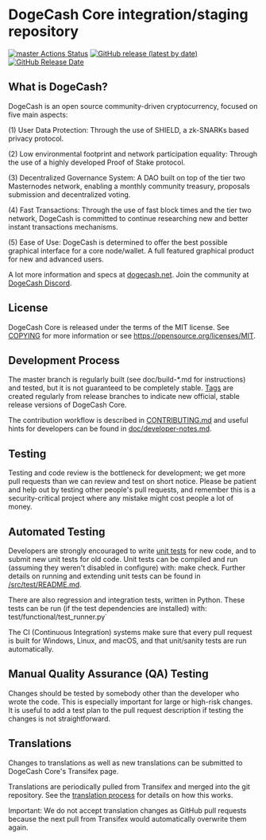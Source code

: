 DogeCash Core integration/staging repository
=====================================

[![master Actions Status](https://github.com/DogeCash/DogeCash/workflows/CI%20Actions%20for%20DogeCash/badge.svg)](https://github.com/DogeCash/DogeCash/actions)
[![GitHub release (latest by date)](https://img.shields.io/github/v/release/DogeCash/dogecash?color=%235c4b7d&cacheSeconds=3600)](https://github.com/DogeCash/DogeCash/releases)
[![GitHub Release Date](https://img.shields.io/github/release-date/DogeCash/dogecash?color=%235c4b7d&cacheSeconds=3600)](https://github.com/DogeCash/DogeCash/releases)

## What is DogeCash?

DogeCash is an open source community-driven cryptocurrency, focused on five main aspects:

(1) User Data Protection: Through the use of SHIELD, a zk-SNARKs based privacy protocol.

(2) Low environmental footprint and network participation equality: Through the use of a highly developed Proof of Stake protocol.

(3) Decentralized Governance System: A DAO built on top of the tier two Masternodes network, enabling a monthly community treasury, proposals submission and decentralized voting.

(4) Fast Transactions: Through the use of fast block times and the tier two network, DogeCash is committed to continue researching new and better instant transactions mechanisms.

(5) Ease of Use: DogeCash is determined to offer the best possible graphical interface for a core node/wallet. A full featured graphical product for new and advanced users.

A lot more information and specs at [dogecash.net](https://www.dogecash.net/). Join the community at [DogeCash Discord](https://discordapp.com/invite/jzqVsJd).

## License
DogeCash Core is released under the terms of the MIT license. See [COPYING](https://github.com/DogeCash/DogeCash/blob/master/COPYING) for more information or see https://opensource.org/licenses/MIT.

## Development Process

The master branch is regularly built (see doc/build-*.md for instructions) and tested, but it is not guaranteed to be completely stable. [Tags](https://github.com/DogeCash/DogeCash/tags) are created regularly from release branches to indicate new official, stable release versions of DogeCash Core.

The contribution workflow is described in [CONTRIBUTING.md](https://github.com/DogeCash/DogeCash/blob/master/CONTRIBUTING.md) and useful hints for developers can be found in [doc/developer-notes.md](https://github.com/DogeCash/DogeCash/blob/master/doc/developer-notes.md).

## Testing

Testing and code review is the bottleneck for development; we get more pull requests than we can review and test on short notice. Please be patient and help out by testing other people's pull requests, and remember this is a security-critical project where any mistake might cost people a lot of money.

## Automated Testing

Developers are strongly encouraged to write [unit tests](https://github.com/DogeCash/DogeCash/blob/master/src/test/README.md) for new code, and to submit new unit tests for old code. Unit tests can be compiled and run (assuming they weren't disabled in configure) with: make check. Further details on running and extending unit tests can be found in [/src/test/README.md](https://github.com/DogeCash/DogeCash/blob/master/src/test/README.md).

There are also regression and integration tests, written in Python. These tests can be run (if the test dependencies are installed) with: test/functional/test_runner.py`

The CI (Continuous Integration) systems make sure that every pull request is built for Windows, Linux, and macOS, and that unit/sanity tests are run automatically.

## Manual Quality Assurance (QA) Testing

Changes should be tested by somebody other than the developer who wrote the code. This is especially important for large or high-risk changes. It is useful to add a test plan to the pull request description if testing the changes is not straightforward.

## Translations

Changes to translations as well as new translations can be submitted to DogeCash Core's Transifex page.

Translations are periodically pulled from Transifex and merged into the git repository. See the [translation process](https://github.com/DogeCash/DogeCash/blob/master/doc/translation_process.md) for details on how this works.

Important: We do not accept translation changes as GitHub pull requests because the next pull from Transifex would automatically overwrite them again.
